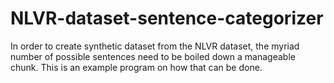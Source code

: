 # NLVR-dataset-sentence-categorizer
In order to create synthetic dataset from the NLVR dataset, the myriad number of possible sentences need to be boiled down a manageable chunk. This is an example program on how that can be done.
